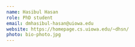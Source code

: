 ```yaml
---
name: Hasibul Hasan
role: PhD student
email: dmhasibul-hasan@uiowa.edu
website: https://homepage.cs.uiowa.edu/~dhsn/
photo: bio-photo.jpg
---
```


<!--I like teaching Computer Science!-->
